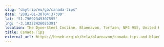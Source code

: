 ```yaml
---
slug: "daytrip/eu/gb/canada-tips"
date: '2001-01-30T04:37:00'
lat: '51.79692349307595'
lng: '-3.10322426025391'
location: The Dyne-Steel Incline, Blaenavon, Torfaen, NP4 9SS, United Kingdom
title: Canada Tips
external_url: https://heneb.org.uk/hcla/blaenavon/canada-tips-and-blaen-pig/
---
```




